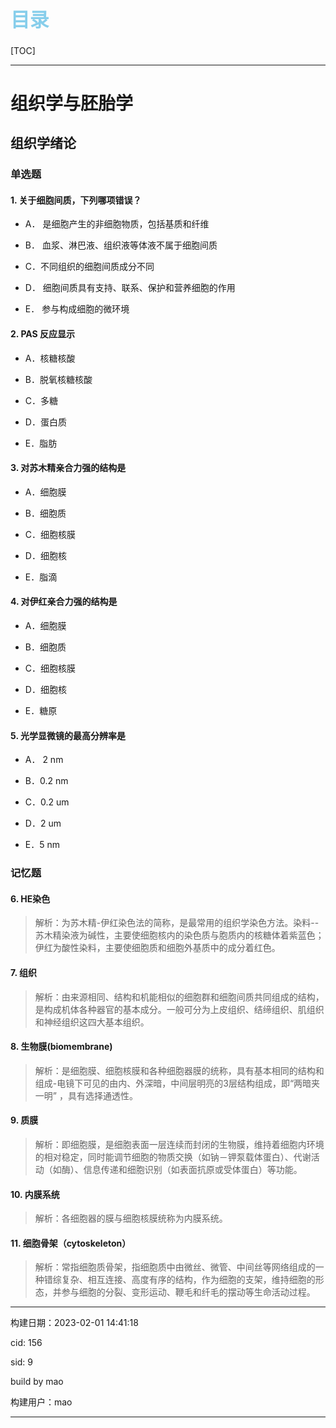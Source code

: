 
<h1 style="font-size:2.2em;color:skyblue;text-align:left">目录</h1>

[TOC]

---






























# 组织学与胚胎学

## 组织学绪论

### 单选题

#### 1. 关于细胞间质，下列哪项错误？

* A． 是细胞产生的非细胞物质，包括基质和纤维

* B． 血浆、淋巴液、组织液等体液不属于细胞间质

* C．不同组织的细胞间质成分不同

* D． 细胞间质具有支持、联系、保护和营养细胞的作用

* E． 参与构成细胞的微环境







#### 2. PAS 反应显示

* A．核糖核酸

* B．脱氧核糖核酸

* C．多糖

* D．蛋白质

* E．脂肪







#### 3. 对苏木精亲合力强的结构是

* A．细胞膜

* B．细胞质

* C．细胞核膜

* D．细胞核

* E．脂滴







#### 4. 对伊红亲合力强的结构是

* A．细胞膜

* B．细胞质

* C．细胞核膜

* D．细胞核

* E．糖原







#### 5. 光学显微镜的最高分辨率是

* A． 2 nm

* B．0.2 nm

* C．0.2 um

* D．2 um

* E．5 nm











### 记忆题

#### 6. HE染色

> 解析：为苏木精-伊红染色法的简称，是最常用的组织学染色方法。染料--苏木精染液为碱性，主要使细胞核内的染色质与胞质内的核糖体着紫蓝色；伊红为酸性染料，主要使细胞质和细胞外基质中的成分着红色。







#### 7. 组织

> 解析：由来源相同、结构和机能相似的细胞群和细胞间质共同组成的结构，是构成机体各种器官的基本成分。一般可分为上皮组织、结缔组织、肌组织和神经组织这四大基本组织。







#### 8. 生物膜(biomembrane)

> 解析：是细胞膜、细胞核膜和各种细胞器膜的统称，具有基本相同的结构和组成-电镜下可见的由内、外深暗，中间层明亮的3层结构组成，即“两暗夹一明” ，具有选择通透性。







#### 9. 质膜

> 解析：即细胞膜，是细胞表面一层连续而封闭的生物膜，维持着细胞内环境的相对稳定，同时能调节细胞的物质交换（如钠－钾泵载体蛋白）、代谢活动（如酶）、信息传递和细胞识别（如表面抗原或受体蛋白）等功能。







#### 10. 内膜系统

> 解析：各细胞器的膜与细胞核膜统称为内膜系统。







#### 11. 细胞骨架（cytoskeleton）

> 解析：常指细胞质骨架，指细胞质中由微丝、微管、中间丝等网络组成的一种错综复杂、相互连接、高度有序的结构，作为细胞的支架，维持细胞的形态，并参与细胞的分裂、变形运动、鞭毛和纤毛的摆动等生命活动过程。

















---

构建日期：2023-02-01 14:41:18

cid: 156

sid: 9

build  by  mao

构建用户：mao

---